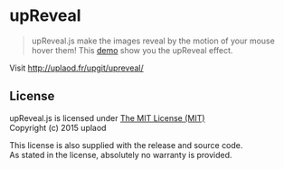 # upReveal

> upReveal.js make the images reveal by the motion of your mouse hover them!
This <a href="http://jsfiddle.net/bsozoo/qqqbq37x/embedded/result/">demo</a> show you the upReveal effect.

Visit http://uplaod.fr/upgit/upreveal/

## License

upReveal.js is licensed under [The MIT License (MIT)](http://opensource.org/licenses/MIT)
<br/>Copyright (c) 2015 uplaod

This license is also supplied with the release and source code.
<br/>As stated in the license, absolutely no warranty is provided.
